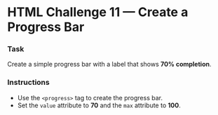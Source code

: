 # HTML Challenge 11 — Create a Progress Bar

### **Task**
Create a simple progress bar with a label that shows **70% completion**.

### **Instructions**
- Use the `<progress>` tag to create the progress bar.  
- Set the `value` attribute to **70** and the `max` attribute to **100**.
